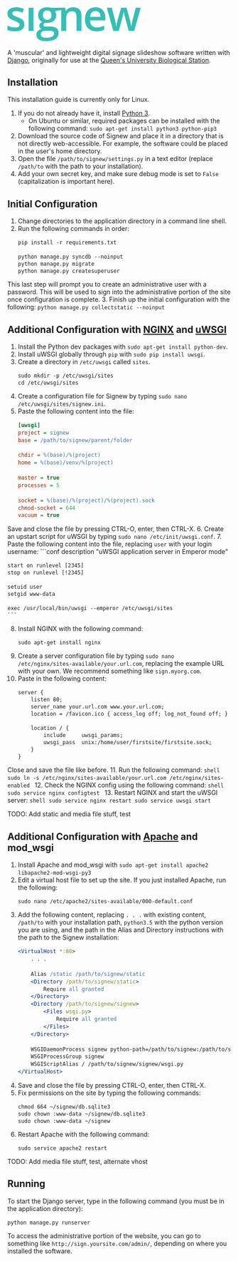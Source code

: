 <img src="/display/static/signew-logo.png?raw=true" alt="signew" width="300">

A 'muscular' and lightweight digital signage slideshow software written with
[Django](https://www.djangoproject.com/), originally for use at the
[Queen's University Biological Station](https://qubs.ca).

## Installation

This installation guide is currently only for Linux.

1. If you do not already have it, install [Python 3](https://www.python.org/downloads/).
    * On Ubuntu or similar, required packages can be installed with the following command:
    `sudo apt-get install python3 python-pip3`
2. Download the source code of Signew and place it in a directory that is not directly web-accessible. For example,
the software could be placed in the user's home directory.
3. Open the file `/path/to/signew/settings.py` in a text editor (replace `/path/to` with the path to your installation).
4. Add your own secret key, and make sure debug mode is set to `False` (capitalization is important here).

## Initial Configuration

1. Change directories to the application directory in a command line shell.
2. Run the following commands in order:
    ```shell
    pip install -r requirements.txt

    python manage.py syncdb --noinput
    python manage.py migrate
    python manage.py createsuperuser
    ```
This last step will prompt you to create an administrative user with a password. This will be used to sign into the
administrative portion of the site once configuration is complete.
3. Finish up the initial configuration with the following:
    ```
    python manage.py collectstatic --noinput
    ```

## Additional Configuration with [NGINX](https://www.nginx.com/) and [uWSGI](http://uwsgi-docs.readthedocs.io/)

1. Install the Python dev packages with `sudo apt-get install python-dev`.
2. Install uWSGI globally through `pip` with `sudo pip install uwsgi`.
3. Create a directory in `/etc/uwsgi` called `sites`.
    ```shell
    sudo mkdir -p /etc/uwsgi/sites
    cd /etc/uwsgi/sites
    ```
4. Create a configuration file for Signew by typing `sudo nano /etc/uwsgi/sites/signew.ini`.
5. Paste the following content into the file:
    ```ini
    [uwsgi]
    project = signew
    base = /path/to/signew/parent/folder

    chdir = %(base)/%(project)
    home = %(base)/venv/%(project)

    master = true
    processes = 5

    socket = %(base)/%(project)/%(project).sock
    chmod-socket = 644
    vacuum = true
    ```
Save and close the file by pressing CTRL-O, enter, then CTRL-X.
6. Create an upstart script for uWSGI by typing `sudo nano /etc/init/uwsgi.conf`.
7. Paste the following content into the file, replacing `user` with your login username:
    ```conf
    description "uWSGI application server in Emperor mode"

    start on runlevel [2345]
    stop on runlevel [!2345]

    setuid user
    setgid www-data

    exec /usr/local/bin/uwsgi --emperor /etc/uwsgi/sites
    ```
8. Install NGINX with the following command:
    ```shell
    sudo apt-get install nginx
    ```
9. Create a server configuration file by typing `sudo nano /etc/nginx/sites-available/your.url.com`, replacing
the example URL with your own. We recommend something like `sign.myorg.com`.
10. Paste in the following content:
    ```nginx
    server {
        listen 80;
        server_name your.url.com www.your.url.com;
        location = /favicon.ico { access_log off; log_not_found off; }

        location / {
            include     uwsgi_params;
            uwsgi_pass  unix:/home/user/firstsite/firstsite.sock;
        }
    }
    ```
Close and save the file like before.
11. Run the following command:
    ```shell
    sudo ln -s /etc/nginx/sites-available/your.url.com /etc/nginx/sites-enabled
    ```
12. Check the NGINX config using the following command:
    ```shell
    sudo service nginx configtest
    ```
13. Restart NGINX and start the uWSGI server:
    ```shell
    sudo service nginx restart
    sudo service uwsgi start
    ```

TODO: Add static and media file stuff, test

## Additional Configuration with [Apache](https://httpd.apache.org/) and mod_wsgi

1. Install Apache and mod_wsgi with `sudo apt-get install apache2 libapache2-mod-wsgi-py3`
2. Edit a virtual host file to set up the site. If you just installed Apache, run the following:
    ```shell
    sudo nano /etc/apache2/sites-available/000-default.conf
    ```
3. Add the following content, replacing `. . .` with existing content, `/path/to` with your installation path,
`python3.5` with the python version you are using, and the path in the Alias and Directory instructions with the path
to the Signew installation:
    ```apache
    <VirtualHost *:80>
        . . .

        Alias /static /path/to/signew/static
        <Directory /path/to/signew/static>
            Require all granted
        </Directory>
        <Directory /path/to/signew/signew>
            <Files wsgi.py>
                Require all granted
            </Files>
        </Directory>

        WSGIDaemonProcess signew python-path=/path/to/signew:/path/to/signew/signewenv/lib/python3.5/site-packages
        WSGIProcessGroup signew
        WSGIScriptAlias / /path/to/signew/signew/wsgi.py
    </VirtualHost>
    ```
4. Save and close the file by pressing CTRL-O, enter, then CTRL-X.
5. Fix permissions on the site by typing the following commands:
    ```shell
    chmod 664 ~/signew/db.sqlite3
    sudo chown :www-data ~/signew/db.sqlite3
    sudo chown :www-data ~/signew
    ```
6. Restart Apache with the following command:
    ```shell
    sudo service apache2 restart
    ```

TODO: Add media file stuff, test, alternate vhost

## Running

To start the Django server, type in the following command (you must be in the application directory):

```shell
python manage.py runserver
```
To access the administrative portion of the website, you can go to something like `http://sign.yoursite.com/admin/`,
depending on where you installed the software.
